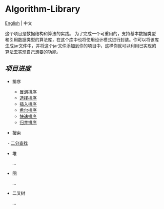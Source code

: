 # Algorithm-Library

[English](https://github.com/InnoFang/Algorithms/blob/master/README.md) | 中文

这个项目是数据结构和算法的实践。 为了完成一个可重用的，支持基本数据类型和引用数据类型的算法库，在这个库中也将使用设计模式进行封装。你可以将该库生成jar文件中，并将这个jar文件添加到你的项目中，这样你就可以利用已实现的算法去实现自己想要的功能。

## _项目进度_

 + 排序
   - [冒泡排序](https://github.com/InnoFang/Algorithms/blob/master/src/io/innofang/sort/impl/BubbleSort.java)
   - [选择排序](https://github.com/InnoFang/Algorithms/blob/master/src/io/innofang/sort/impl/SelectionSort.java)
   - [插入排序](https://github.com/InnoFang/Algorithms/blob/master/src/io/innofang/sort/impl/InsertionSort.java)
   - [希尔排序](https://github.com/InnoFang/Algorithm-Library/blob/master/src/io/innofang/sort/impl/ShellSort.java)
   - [快速排序](https://github.com/InnoFang/Algorithm-Library/blob/master/src/io/innofang/sort/impl/QuickSort.java)
   - [归并排序](https://github.com/InnoFang/Algorithm-Library/blob/master/src/io/innofang/sort/impl/MergeSort.java)

 + 搜索

   - [二分查找](https://github.com/InnoFang/Algorithm-Library/blob/master/src/io/innofang/search/BinarySearch.java)

 + 堆
 
   ...

 + 图
 
   ...

 + 二叉树
 
   ...
   
